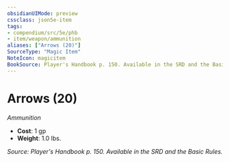```yaml
---
obsidianUIMode: preview
cssclass: json5e-item
tags:
- compendium/src/5e/phb
- item/weapon/ammunition
aliases: ["Arrows (20)"]
SourceType: "Magic Item"
NoteIcon: magicitem
BookSource: Player's Handbook p. 150. Available in the SRD and the Basic Rules.
---
```

# Arrows (20)
*Ammunition*  

- **Cost**: 1 gp
- **Weight**: 1.0 lbs.

*Source: Player's Handbook p. 150. Available in the SRD and the Basic Rules.*